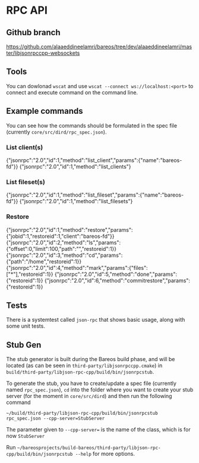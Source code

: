 # RPC API

## Github branch

https://github.com/alaaeddineelamri/bareos/tree/dev/alaaeddineelamri/master/libjsonrpccpp-websockets

## Tools

You can dowlonad `wscat` and use `wscat --connect ws://localhost:<port>` to connect and execute command on the command line.

## Example commands

You can see how the commands should be formulated in the spec file (currently `core/src/dird/rpc_spec.json`).

### List client(s)

{"jsonrpc":"2.0","id":1,"method":"list_client","params":{"name":"bareos-fd"}}
{"jsonrpc":"2.0","id":1,"method":"list_clients"}


### List fileset(s)

{"jsonrpc":"2.0","id":1,"method":"list_fileset","params":{"name":"bareos-fd"}}
{"jsonrpc":"2.0","id":1,"method":"list_filesets"}

### Restore

{"jsonrpc":"2.0","id":1,"method":"restore","params":{"jobid":1,"restoreid":1,"client":"bareos-fd"}}
{"jsonrpc":"2.0","id":2,"method":"ls","params":{"offset":0,"limit":100,"path":"","restoreid":1}}
{"jsonrpc":"2.0","id":3,"method":"cd","params":{"path":"/home","restoreid":1}}
{"jsonrpc":"2.0","id":4,"method":"mark","params":{"files":["*"],"restoreid":1}}
{"jsonrpc":"2.0","id":5,"method":"done","params":{"restoreid":1}}
{"jsonrpc":"2.0","id":6,"method":"commitrestore","params":{"restoreid":1}}


## Tests

There is a systemtest called `json-rpc` that shows basic usage, along with some unit tests.

## Stub Gen

The stub generator is built during the Bareos build phase, and will be located (as can be seen in `third-party/libjsonrpccpp.cmake`) in `build/third-party/libjson-rpc-cpp/build/bin/jsonrpcstub`.

To generate the stub, you have to create/update a spec file (currently named `rpc_spec.json`), `cd` into the folder where you want to create your stub server (for the moment in `core/src/dird`) and then run the following command

`~/build/third-party/libjson-rpc-cpp/build/bin/jsonrpcstub rpc_spec.json --cpp-server=StubServer`

The parameter given to `--cpp-server=` is the name of the class, which is for now `StubServer`

Run `~/bareosprojects/build-bareos/third-party/libjson-rpc-cpp/build/bin/jsonrpcstub --help` for more options.
